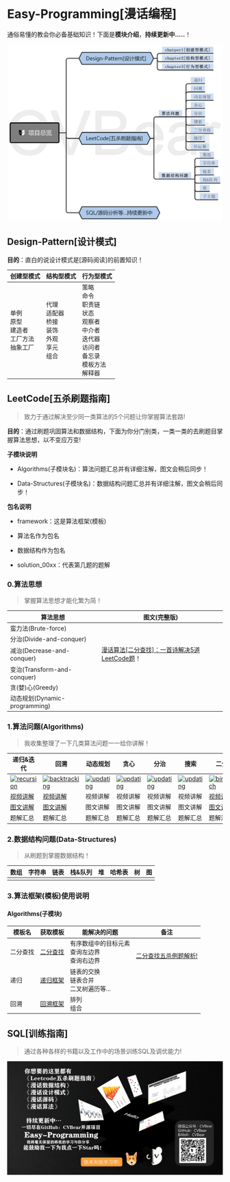 # Easy-Programming[漫话编程]

通俗易懂的教会你必备基础知识！下面是**模块介绍**，**持续更新中.....**！

<img src="https://raw.githubusercontent.com/CVBear/Easy-Programming/master/assert/overview/overview.png" style="zoom:50%;" />





## Design-Pattern[设计模式]

**目的**：直白的说设计模式是[源码阅读]的前置知识！

| 创建型模式                                              | 结构型模式                                                   | 行为型模式                                                   |
| ------------------------------------------------------- | ------------------------------------------------------------ | ------------------------------------------------------------ |
| 单例<br/>原型<br/>建造者<br/>工厂方法<br/>抽象工厂<br/> | 代理<br/>适配器<br/>桥接<br/>装饰<br/>外观<br/>享元<br/>组合 | 策略<br/>命令<br/>职责链<br/>状态<br/>观察者<br/>中介者<br/>迭代器<br/>访问者<br/>备忘录<br/>模板方法<br/>解释器 |



## LeetCode[五杀刷题指南]

> 致力于通过解决至少同一类算法的5个问题让你掌握算法套路!

**目的**：通过刷题巩固算法和数据结构，下面为你分门别类，一类一类的去刷题目掌握算法思想，以不变应万变!



**子模块说明**

- Algorithms(子模块名)：算法问题汇总并有详细注解，图文会稍后同步！

- Data-Structures(子模块名)：数据结构问题汇总并有详细注解，图文会稍后同步！



**包名说明**

- framework：这是算法框架(模板)
- 算法名作为包名
- 数据结构作为包名

- solution_00xx：代表第几题的题解



### 0.算法思想

> 掌握算法思想才能化繁为简！

| 算法思想                      | 图文(完整版)                                                 |
| ----------------------------- | ------------------------------------------------------------ |
| 蛮力法(Brute-force)           |                                                              |
| 分治(Divide-and-conquer)      |                                                              |
| 减治(Decrease-and-conquer)    | [漫话算法[二分查找]：一首诗解决5道LeetCode题](https://mp.weixin.qq.com/s/dVge_TZyaWvrsFoksEc8lA)！ |
| 变治(Transform-and-conquer)   |                                                              |
| 贪(婪)心(Greedy)              |                                                              |
| 动态规划(Dynamic-programming) |                                                              |



### 1.算法问题(Algorithms)

> 我收集整理了一下几类算法问题一一给你讲解！

| 递归&迭代                                                    | 回溯                                                         | 动态规划                                                     | 贪心                                                         | 分治                                                         | 搜索                                                         | 二分查找                                                     | 排序                                                         | 位运算                                                       |
| ------------------------------------------------------------ | ------------------------------------------------------------ | ------------------------------------------------------------ | ------------------------------------------------------------ | ------------------------------------------------------------ | ------------------------------------------------------------ | ------------------------------------------------------------ | ------------------------------------------------------------ | ------------------------------------------------------------ |
| <a href="https://www.bilibili.com/video/BV11A411Y7f5"><img alt="recursion" width="200px" src="https://gitee.com/CVBear/blogimage/raw/master/img/book-recursion.png" /></a> | <a href="https://www.bilibili.com/video/BV1qK411T7Nx"><img alt="backtracking" width="200px" src="https://gitee.com/CVBear/blogimage/raw/master/img/backtracking.png" /></a> | <a href="#"><img alt="updating" width="200px" src="https://gitee.com/CVBear/blogimage/raw/master/img/updating.png" /></a> | <a href="#"><img alt="updating" width="200px" src="https://gitee.com/CVBear/blogimage/raw/master/img/updating.png" /></a> | <a href="#"><img alt="updating" width="200px" src="https://gitee.com/CVBear/blogimage/raw/master/img/updating.png" /></a> | <a href="#"><img alt="updating" width="200px" src="https://gitee.com/CVBear/blogimage/raw/master/img/updating.png" /></a> | <a href="https://www.bilibili.com/video/BV1Ez4y1Q729"><img alt="binarySerach" width="200px" src="https://gitee.com/CVBear/blogimage/raw/master/img/book-binarySearch.png" /></a> | <a href="#"><img alt="updating" width="200px" src="https://gitee.com/CVBear/blogimage/raw/master/img/updating.png" /></a> | <a href="#"><img alt="updating" width="200px" src="https://gitee.com/CVBear/blogimage/raw/master/img/updating.png" /></a> |
| [视频讲解](https://www.bilibili.com/video/BV11A411Y7f5)      | [视频讲解](https://www.bilibili.com/video/BV1qK411T7Nx)      | 视频讲解                                                     | 视频讲解                                                     | 视频讲解                                                     | 视频讲解                                                     | [视频讲解](https://www.bilibili.com/video/BV1Ez4y1Q729)      | 视频讲解                                                     | 视频讲解                                                     |
| [图文讲解](https://mp.weixin.qq.com/s/pA_Ao_OvTkKKzSht_ez3eA) | [图文讲解](https://mp.weixin.qq.com/s/Y1-4W-HDyV-PkmKGV0vOmw) | 图文讲解                                                     | 图文讲解                                                     | 图文讲解                                                     | 图文讲解                                                     | [图文讲解](https://mp.weixin.qq.com/s/dVge_TZyaWvrsFoksEc8lA) | 图文讲解                                                     | 图文讲解                                                     |
| 题解汇总                                                     | 题解汇总                                                     | 题解汇总                                                     | 题解汇总                                                     | 题解汇总                                                     | 题解汇总                                                     | 题解汇总                                                     | 题解汇总                                                     | 题解汇总                                                     |



### 2.数据结构问题(Data-Structures)

> 从刷题到掌握数据结构！

| 数组 | 字符串 | 链表 | 栈&队列 | 堆   | 哈希表 | 树   | 图   |
| ---- | ------ | ---- | ------- | ---- | ------ | ---- | ---- |
|      |        |      |         |      |        |      |      |



### 3.算法框架(模板)使用说明

#### Algorithms(子模块)

| 模板名   | 获取模板                                            | 能解决的问题                                      | 备注                                                         |
| -------- | --------------------------------------------------- | ------------------------------------------------- | ------------------------------------------------------------ |
| 二分查找 | [二分查找](./Leetcode/doc/template/二分查找模板.md) | 有序数组中的目标元素<br>查询左边界<br/>查询右边界 | <br>[二分查找五杀例题解析!](https://mp.weixin.qq.com/s/bjIjX5Mf6WEB0IC-cTAiAA) |
| 递归     | [递归框架](./Leetcode/doc/template/递归模板.md)     | 链表的交换<br/>链表合并<br/>二叉树遍历等...       |                                                              |
| 回溯     | [回溯框架](./Leetcode/doc/template/回溯模板.md)     | 排列<br/>组合                                     |                                                              |



## SQL[训练指南]

> 通过各种各样的书籍以及工作中的场景训练SQL及调优能力!





![tail](https://raw.githubusercontent.com/CVBear/Easy-Programming/master/assert/overview/about-tail.png)